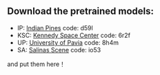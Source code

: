 ## Download the pretrained models:

* IP:
[Indian Pines](https://pan.baidu.com/s/1shzME97Y7Ci_5EvM9qdTWQ) code: d59l
* KSC:
[Kennedy Space Center](https://pan.baidu.com/s/1J5aj643pY8jTpP0bw5maKA) code: 6r2f
* UP:
[University of Pavia](https://pan.baidu.com/s/1wM8vBRewnBHmCHvPbnBnOg) code: 8h4m
* SA:
[Salinas Scene](https://pan.baidu.com/s/1DZAd5Ufm5DkCLUCVCz33dQ) code: io53

and put them here！

